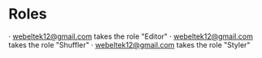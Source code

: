 # Roles

· webeltek12@gmail.com takes the role "Editor"
· webeltek12@gmail.com takes the role "Shuffler"
· webeltek12@gmail.com takes the role "Styler"

